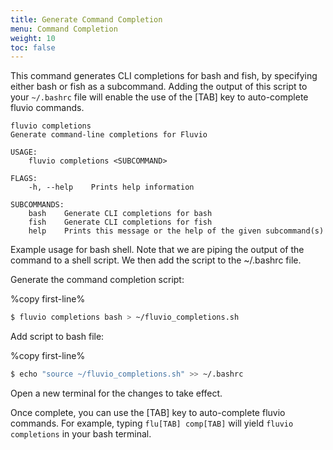 ```yaml
---
title: Generate Command Completion
menu: Command Completion
weight: 10
toc: false
---
```


This command generates CLI completions for bash and fish, by specifying either bash or fish as a subcommand. Adding the output of this script to your `~/.bashrc` file will enable the use of the [TAB] key to auto-complete fluvio commands. 

```
fluvio completions
Generate command-line completions for Fluvio

USAGE:
    fluvio completions <SUBCOMMAND>

FLAGS:
    -h, --help    Prints help information

SUBCOMMANDS:
    bash    Generate CLI completions for bash
    fish    Generate CLI completions for fish
    help    Prints this message or the help of the given subcommand(s)
```

Example usage for bash shell. Note that we are piping the output of the command to a shell script. We then add the script to the ~/.bashrc file. 

Generate the command completion script:

%copy first-line%
```bash
$ fluvio completions bash > ~/fluvio_completions.sh
```

Add script to bash file:

%copy first-line%
```bash
$ echo "source ~/fluvio_completions.sh" >> ~/.bashrc
```

Open a new terminal for the changes to take effect.

Once complete, you can use the [TAB] key to auto-complete fluvio commands. For example, typing `flu[TAB] comp[TAB]` will yield `fluvio completions` in your bash terminal.